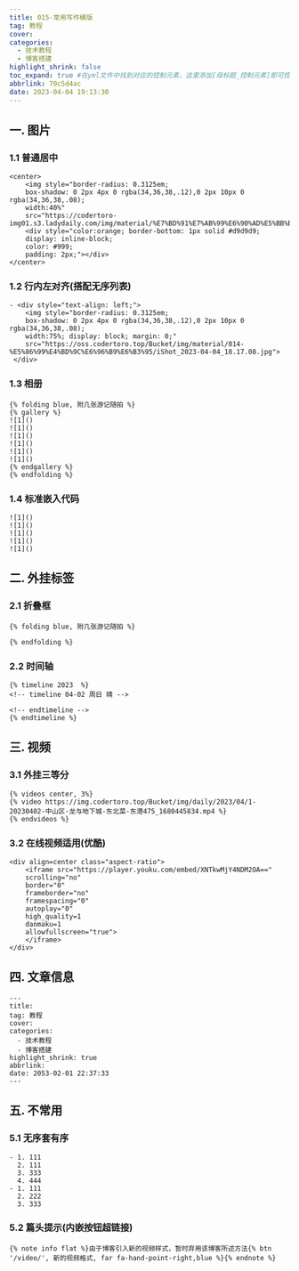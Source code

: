 ```yaml
---
title: 015-常用写作模版
tag: 教程
cover: 
categories:
  - 技术教程
  - 博客搭建
highlight_shrink: false
toc_expand: true #在yml文件中找到对应的控制元素，这里添加[母标题_控制元素]即可控制
abbrlink: 70c5d4ac
date: 2023-04-04 19:13:30
---
```


<!-- [toc] -->
## 一. 图片
### 1.1 普通居中
```
<center>
    <img style="border-radius: 0.3125em;
    box-shadow: 0 2px 4px 0 rgba(34,36,38,.12),0 2px 10px 0 rgba(34,36,38,.08);
    width:40%" 
    src="https://codertoro-img01.s3.ladydaily.com/img/material/%E7%BD%91%E7%AB%99%E6%90%AD%E5%BB%BA.jpg">
    <div style="color:orange; border-bottom: 1px solid #d9d9d9;
    display: inline-block;
    color: #999;
    padding: 2px;"></div>
</center>
```

### 1.2 行内左对齐(搭配无序列表)
```
- <div style="text-align: left;">
    <img style="border-radius: 0.3125em;
    box-shadow: 0 2px 4px 0 rgba(34,36,38,.12),0 2px 10px 0 rgba(34,36,38,.08);
    width:75%; display: block; margin: 0;" 
    src="https://oss.codertoro.top/Bucket/img/material/014-%E5%86%99%E4%BD%9C%E6%96%B9%E6%B3%95/iShot_2023-04-04_18.17.08.jpg">
 </div>
```

### 1.3 相册
```
{% folding blue, 附几张游记随拍 %}
{% gallery %}
![1]()
![1]()
![1]()
![1]()
![1]()
![1]()
{% endgallery %}
{% endfolding %}
```

### 1.4 标准嵌入代码
```
![1]()
![1]()
![1]()
![1]()
![1]()
```

## 二. 外挂标签
### 2.1 折叠框
```
{% folding blue, 附几张游记随拍 %}

{% endfolding %}
```
### 2.2 时间轴
```
{% timeline 2023  %}
<!-- timeline 04-02 周日 晴 -->

<!-- endtimeline -->
{% endtimeline %}
```

## 三. 视频
### 3.1 外挂三等分
```
{% videos center, 3%}
{% video https://img.codertoro.top/Bucket/img/daily/2023/04/1-20230402-中山区-龙与地下城-东北菜-东港475_1680445834.mp4 %}
{% endvideos %}
```
### 3.2 在线视频适用(优酷)
```
<div align=center class="aspect-ratio">
    <iframe src="https://player.youku.com/embed/XNTkwMjY4NDM2OA==" 
    scrolling="no" 
    border="0" 
    frameborder="no" 
    framespacing="0" 
    autoplay="0"
    high_quality=1
    danmaku=1 
    allowfullscreen="true"> 
    </iframe>
</div>
```

## 四. 文章信息
```
---
title: 
tag: 教程
cover: 
categories:
  - 技术教程
  - 博客搭建
highlight_shrink: true
abbrlink: 
date: 2053-02-01 22:37:33
---
```

## 五. 不常用
### 5.1 无序套有序
```
- 1. 111
  2. 111
  3. 333
  4. 444
- 1. 111
  2. 222
  3. 333
```
### 5.2 篇头提示(内嵌按钮超链接)
```
{% note info flat %}由于博客引入新的视频样式，暂时弃用该博客所述方法{% btn '/video/', 新的视频格式, far fa-hand-point-right,blue %}{% endnote %}
```